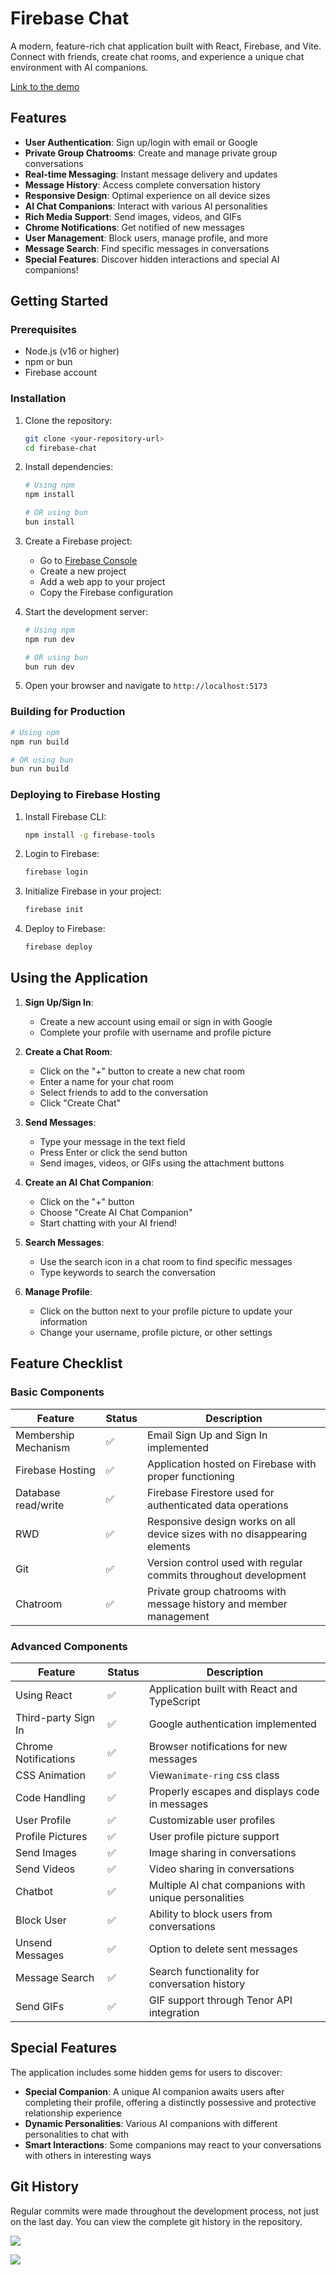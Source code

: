 # Firebase Chat

A modern, feature-rich chat application built with React, Firebase, and Vite. Connect with friends, create chat rooms, and experience a unique chat environment with AI companions.

[Link to the demo](https://fir-chat-e7e3e.web.app/)

## Features

- **User Authentication**: Sign up/login with email or Google
- **Private Group Chatrooms**: Create and manage private group conversations
- **Real-time Messaging**: Instant message delivery and updates
- **Message History**: Access complete conversation history
- **Responsive Design**: Optimal experience on all device sizes
- **AI Chat Companions**: Interact with various AI personalities
- **Rich Media Support**: Send images, videos, and GIFs
- **Chrome Notifications**: Get notified of new messages
- **User Management**: Block users, manage profile, and more
- **Message Search**: Find specific messages in conversations
- **Special Features**: Discover hidden interactions and special AI companions!

## Getting Started

### Prerequisites

- Node.js (v16 or higher)
- npm or bun
- Firebase account

### Installation

1. Clone the repository:

   ```bash
   git clone <your-repository-url>
   cd firebase-chat
   ```

2. Install dependencies:

   ```bash
   # Using npm
   npm install

   # OR using bun
   bun install
   ```

3. Create a Firebase project:

   - Go to [Firebase Console](https://console.firebase.google.com/)
   - Create a new project
   - Add a web app to your project
   - Copy the Firebase configuration

4. Start the development server:

   ```bash
   # Using npm
   npm run dev

   # OR using bun
   bun run dev
   ```

5. Open your browser and navigate to `http://localhost:5173`

### Building for Production

```bash
# Using npm
npm run build

# OR using bun
bun run build
```

### Deploying to Firebase Hosting

1. Install Firebase CLI:

   ```bash
   npm install -g firebase-tools
   ```

2. Login to Firebase:

   ```bash
   firebase login
   ```

3. Initialize Firebase in your project:

   ```bash
   firebase init
   ```

4. Deploy to Firebase:

   ```bash
   firebase deploy
   ```

## Using the Application

1. **Sign Up/Sign In**:

   - Create a new account using email or sign in with Google
   - Complete your profile with username and profile picture

2. **Create a Chat Room**:

   - Click on the "+" button to create a new chat room
   - Enter a name for your chat room
   - Select friends to add to the conversation
   - Click "Create Chat"

3. **Send Messages**:

   - Type your message in the text field
   - Press Enter or click the send button
   - Send images, videos, or GIFs using the attachment buttons

4. **Create an AI Chat Companion**:

   - Click on the "+" button
   - Choose "Create AI Chat Companion"
   - Start chatting with your AI friend!

5. **Search Messages**:

   - Use the search icon in a chat room to find specific messages
   - Type keywords to search the conversation

6. **Manage Profile**:

   - Click on the button next to your profile picture to update your information
   - Change your username, profile picture, or other settings

## Feature Checklist

### Basic Components

| Feature              | Status | Description                                                               |
| -------------------- | ------ | ------------------------------------------------------------------------- |
| Membership Mechanism | ✅     | Email Sign Up and Sign In implemented                                     |
| Firebase Hosting     | ✅     | Application hosted on Firebase with proper functioning                    |
| Database read/write  | ✅     | Firebase Firestore used for authenticated data operations                 |
| RWD                  | ✅     | Responsive design works on all device sizes with no disappearing elements |
| Git                  | ✅     | Version control used with regular commits throughout development          |
| Chatroom             | ✅     | Private group chatrooms with message history and member management        |

### Advanced Components

| Feature              | Status | Description                                           |
| -------------------- | ------ | ----------------------------------------------------- |
| Using React          | ✅     | Application built with React and TypeScript           |
| Third-party Sign In  | ✅     | Google authentication implemented                     |
| Chrome Notifications | ✅     | Browser notifications for new messages                |
| CSS Animation        | ✅     | View`animate-ring` css class                          |
| Code Handling        | ✅     | Properly escapes and displays code in messages        |
| User Profile         | ✅     | Customizable user profiles                            |
| Profile Pictures     | ✅     | User profile picture support                          |
| Send Images          | ✅     | Image sharing in conversations                        |
| Send Videos          | ✅     | Video sharing in conversations                        |
| Chatbot              | ✅     | Multiple AI chat companions with unique personalities |
| Block User           | ✅     | Ability to block users from conversations             |
| Unsend Messages      | ✅     | Option to delete sent messages                        |
| Message Search       | ✅     | Search functionality for conversation history         |
| Send GIFs            | ✅     | GIF support through Tenor API integration             |

## Special Features

The application includes some hidden gems for users to discover:

- **Special Companion**: A unique AI companion awaits users after completing their profile, offering a distinctly possessive and protective relationship experience
- **Dynamic Personalities**: Various AI companions with different personalities to chat with
- **Smart Interactions**: Some companions may react to your conversations with others in interesting ways

## Git History

Regular commits were made throughout the development process, not just on the last day. You can view the complete git history in the repository.

![](assets/20250501_204855_image.png)

![](assets/20250501_204923_image.png)
